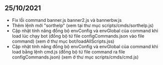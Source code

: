 ## 25/10/2021
* Fix lỗi command banner.js banner2.js và bannerbw.js
* Thêm lệnh mới "sorthelp" (xem tại thư mục scripts/cmds/sorthelp.js)
* Cập nhật tính năng đồng bộ envConfig và envGlobal của command khi load lúc chạy bot (đồng bộ từ file configCommands.json vào file command) (xem ở thư mục bot/loadAllScripts.jss)
* Cập nhật tính năng đồng bộ envConfig và envGlobal của command khi load bằng lệnh cmd.js (đồng bộ từ file command ra file configCommands.json) (xem ở thư mục scripts/cmds/cmd.js)